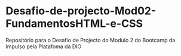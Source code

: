 # Desafio-de-projecto-Mod02-FundamentosHTML-e-CSS
Repositório para o Desafio de Projecto do Modulo 2 do Bootcamp da Impulso pela Platafoma da DIO
